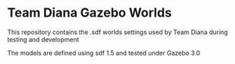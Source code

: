 # Team Diana Gazebo Worlds

This repository contains the .sdf worlds settings used by Team Diana during testing and development

The models are defined using sdf 1.5 and tested under Gazebo 3.0
